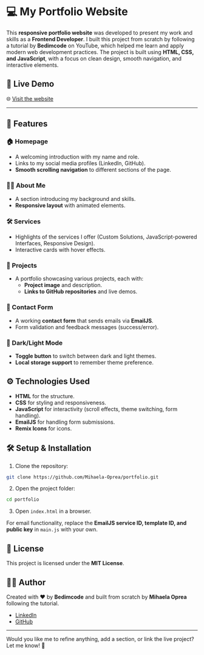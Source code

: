 # 💻 My Portfolio Website

This **responsive portfolio website** was developed to present my work and skills as a **Frontend Developer**. I built this project from scratch by following a tutorial by **Bedimcode** on YouTube, which helped me learn and apply modern web development practices. The project is built using **HTML, CSS, and JavaScript**, with a focus on clean design, smooth navigation, and interactive elements.

## 🌟 Live Demo

🌐 [Visit the website](#)

---

## 🚀 Features

### 🏠 Homepage

- A welcoming introduction with my name and role.
- Links to my social media profiles (LinkedIn, GitHub).
- **Smooth scrolling navigation** to different sections of the page.

### 👩‍💻 About Me

- A section introducing my background and skills.
- **Responsive layout** with animated elements.

### 🛠️ Services

- Highlights of the services I offer (Custom Solutions, JavaScript-powered Interfaces, Responsive Design).
- Interactive cards with hover effects.

### 📂 Projects

- A portfolio showcasing various projects, each with:
  - **Project image** and description.
  - **Links to GitHub repositories** and live demos.

### 📧 Contact Form

- A working **contact form** that sends emails via **EmailJS**.
- Form validation and feedback messages (success/error).

### 🌙 Dark/Light Mode

- **Toggle button** to switch between dark and light themes.
- **Local storage support** to remember theme preference.

## ⚙️ Technologies Used

- **HTML** for the structure.
- **CSS** for styling and responsiveness.
- **JavaScript** for interactivity (scroll effects, theme switching, form handling).
- **EmailJS** for handling form submissions.
- **Remix Icons** for icons.

## 🛠️ Setup & Installation

1. Clone the repository:

```bash
git clone https://github.com/Mihaela-Oprea/portfolio.git
```

2. Open the project folder:

```bash
cd portfolio
```

3. Open `index.html` in a browser.

For email functionality, replace the **EmailJS service ID, template ID, and public key** in `main.js` with your own.

## 📄 License

This project is licensed under the **MIT License**.

## 🧑‍💻 Author

Created with ❤️ by **Bedimcode** and built from scratch by **Mihaela Oprea** following the tutorial.


- [LinkedIn](https://www.linkedin.com/in/mihaela-oprea89/)
- [GitHub](https://github.com/Mihaela-Oprea)

---

Would you like me to refine anything, add a section, or link the live project? Let me know! 🚀

